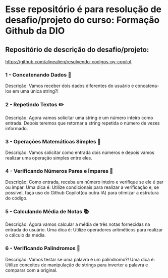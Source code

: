 # Esse repositório é para resolução de desafio/projeto do curso: Formação Github da DIO

## Repositório de descrição do desafio/projeto:

https://github.com/alinealien/resolvendo-codigos-py-copilot

### 1 - Concatenando Dados 🐾

Descrição: Vamos receber dois dados diferentes do usuário e concatena-los em uma única string?!

### 2 - Repetindo Textos ✏️

Descrição: Agora vamos solicitar uma string e um número inteiro como entrada. Depois teremos que retornar a string repetida o número de vezes informado.

### 3 - Operações Matemáticas Simples 📐

Descrição: Vamos solicitar como entrada dois números e depois vamos realizar uma operação simples entre eles.

### 4 - Verificando Números Pares e Ímpares 🧮

Descrição: Como entrada, receba um número inteiro e verifique se ele é par ou ímpar. Uma dica é: Utilize condicionais para realizar a verificação e, se possível, faça uso do Github Copilot(ou outra IA) para otimizar a estrutura do código.

### 5 - Calculando Média de Notas 📚

Descrição: Agora vamos calcular a média de três notas fornecidas na entrada do usuário. Uma dica é: Utilize operadores aritméticos para realizar o cálculo da média.

### 6 - Verificando Palíndromos 🔄

Descrição: Vamos testar se uma palavra é um palíndromo?!
Uma dica é: Utilize conceitos de manipulação de strings para inverter a palavra e comparar com a original.
